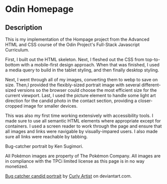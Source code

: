 # Odin Homepage

## Description
This is my implementation of the Hompage project from the Advanced HTML and CSS course of the Odin Project's Full-Stack Javascript Curriculum.

First, I built out the HTML skeleton. Next, I fleshed out the CSS from top-to-bottom with a mobile-first design approach. When that was finished, I used a media query to build in the tablet styling, and then finally desktop styling.

Next, I went through all of my images, converting them to webp to save on size. Then,I provided the flexibly-sized portrait image with several different-sized versions so the browser could choose the most efficient size for the current viewport. Last, I used the picture element to handle some light art direction for the candid photo in the contact section, providing a closer-cropped image for smaller devices.

This was also my first time working extensively with accessibility tools. I made sure to use all semantic HTML elements where appropriate except for containers. I used a screen reader to work through the page and ensure that all images and links were navigable by visually-impared users. I also made sure all links were reachable by tabbing.

Bug-catcher portrait by Ken Sugimori.

All Pokémon images are property of The Pokémon Company. All images are in compliance with the TPCi limited license as this page is in no way monetized.

[Bug catcher candid portrait](https://www.deviantart.com/curly-artist/art/Bug-Catcher-900364072) by [Curly Artist](https://www.deviantart.com/curly-artist/gallery) on deviantart.com.